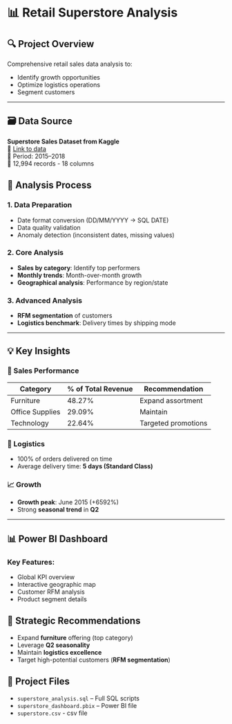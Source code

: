 # 📊 Retail Superstore Analysis

## 🔍 Project Overview
Comprehensive retail sales data analysis to:
- Identify growth opportunities  
- Optimize logistics operations  
- Segment customers  

---

## 🗃️ Data Source
**Superstore Sales Dataset from Kaggle**  
🔗 [Link to data](https://www.kaggle.com/datasets/rohitsahoo/sales-forecasting)  
📆 Period: 2015–2018  
📝 12,994 records - 18 columns  

## 🔄 Analysis Process

### 1. Data Preparation
- Date format conversion (DD/MM/YYYY → SQL DATE)  
- Data quality validation  
- Anomaly detection (inconsistent dates, missing values)  

### 2. Core Analysis
- **Sales by category**: Identify top performers  
- **Monthly trends**: Month-over-month growth  
- **Geographical analysis**: Performance by region/state  

### 3. Advanced Analysis
- **RFM segmentation** of customers  
- **Logistics benchmark**: Delivery times by shipping mode    

---

## 💡 Key Insights

### 📌 Sales Performance

| Category     | % of Total Revenue | Recommendation               |
|--------------|--------------------|------------------------------|
| Furniture     | 48.27%             | Expand assortment             |
| Office Supplies | 29.09%         | Maintain                     |
| Technology    | 22.64%            | Targeted promotions          |

### 🚚 Logistics
- 100% of orders delivered on time  
- Average delivery time: **5 days (Standard Class)**  

### 📈 Growth
- **Growth peak**: June 2015 (+6592%)  
- Strong **seasonal trend** in **Q2**  

---

## 📊 Power BI Dashboard

### Key Features:
- Global KPI overview  
- Interactive geographic map  
- Customer RFM analysis  
- Product segment details  

## 📌 Strategic Recommendations
- Expand **furniture** offering (top category)  
- Leverage **Q2 seasonality**  
- Maintain **logistics excellence**  
- Target high-potential customers (**RFM segmentation**)  


## 📂 Project Files
- `superstore_analysis.sql` – Full SQL scripts  
- `superstore_dashboard.pbix` – Power BI file  
- `superstore.csv` - csv file
